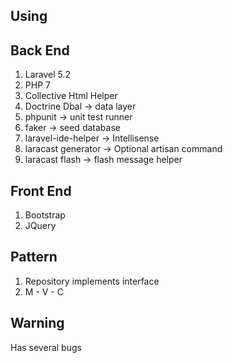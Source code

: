 ## Using ##
## Back End ##
1. Laravel 5.2
2. PHP 7
3. Collective Html Helper
4. Doctrine Dbal -> data layer
5. phpunit -> unit test runner
6. faker -> seed database
7. laravel-ide-helper -> Intellisense
8. laracast generator -> Optional artisan command
9. laracast flash -> flash message helper

## Front End ##
1. Bootstrap
2. JQuery

## Pattern ##
1. Repository implements interface
2. M - V - C 

## Warning ##
Has several bugs

